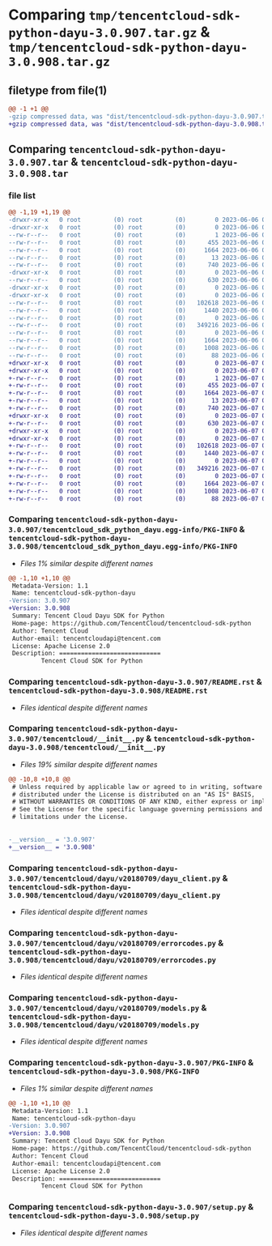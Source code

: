 # Comparing `tmp/tencentcloud-sdk-python-dayu-3.0.907.tar.gz` & `tmp/tencentcloud-sdk-python-dayu-3.0.908.tar.gz`

## filetype from file(1)

```diff
@@ -1 +1 @@
-gzip compressed data, was "dist/tencentcloud-sdk-python-dayu-3.0.907.tar", last modified: Tue Jun  6 02:24:39 2023, max compression
+gzip compressed data, was "dist/tencentcloud-sdk-python-dayu-3.0.908.tar", last modified: Wed Jun  7 00:22:19 2023, max compression
```

## Comparing `tencentcloud-sdk-python-dayu-3.0.907.tar` & `tencentcloud-sdk-python-dayu-3.0.908.tar`

### file list

```diff
@@ -1,19 +1,19 @@
-drwxr-xr-x   0 root         (0) root         (0)        0 2023-06-06 02:24:39.000000 tencentcloud-sdk-python-dayu-3.0.907/
-drwxr-xr-x   0 root         (0) root         (0)        0 2023-06-06 02:24:39.000000 tencentcloud-sdk-python-dayu-3.0.907/tencentcloud_sdk_python_dayu.egg-info/
--rw-r--r--   0 root         (0) root         (0)        1 2023-06-06 02:24:39.000000 tencentcloud-sdk-python-dayu-3.0.907/tencentcloud_sdk_python_dayu.egg-info/dependency_links.txt
--rw-r--r--   0 root         (0) root         (0)      455 2023-06-06 02:24:39.000000 tencentcloud-sdk-python-dayu-3.0.907/tencentcloud_sdk_python_dayu.egg-info/SOURCES.txt
--rw-r--r--   0 root         (0) root         (0)     1664 2023-06-06 02:24:39.000000 tencentcloud-sdk-python-dayu-3.0.907/tencentcloud_sdk_python_dayu.egg-info/PKG-INFO
--rw-r--r--   0 root         (0) root         (0)       13 2023-06-06 02:24:39.000000 tencentcloud-sdk-python-dayu-3.0.907/tencentcloud_sdk_python_dayu.egg-info/top_level.txt
--rw-r--r--   0 root         (0) root         (0)      740 2023-06-06 02:24:39.000000 tencentcloud-sdk-python-dayu-3.0.907/README.rst
-drwxr-xr-x   0 root         (0) root         (0)        0 2023-06-06 02:24:39.000000 tencentcloud-sdk-python-dayu-3.0.907/tencentcloud/
--rw-r--r--   0 root         (0) root         (0)      630 2023-06-06 02:24:39.000000 tencentcloud-sdk-python-dayu-3.0.907/tencentcloud/__init__.py
-drwxr-xr-x   0 root         (0) root         (0)        0 2023-06-06 02:24:39.000000 tencentcloud-sdk-python-dayu-3.0.907/tencentcloud/dayu/
-drwxr-xr-x   0 root         (0) root         (0)        0 2023-06-06 02:24:39.000000 tencentcloud-sdk-python-dayu-3.0.907/tencentcloud/dayu/v20180709/
--rw-r--r--   0 root         (0) root         (0)   102618 2023-06-06 02:24:39.000000 tencentcloud-sdk-python-dayu-3.0.907/tencentcloud/dayu/v20180709/dayu_client.py
--rw-r--r--   0 root         (0) root         (0)     1440 2023-06-06 02:24:39.000000 tencentcloud-sdk-python-dayu-3.0.907/tencentcloud/dayu/v20180709/errorcodes.py
--rw-r--r--   0 root         (0) root         (0)        0 2023-06-06 02:24:39.000000 tencentcloud-sdk-python-dayu-3.0.907/tencentcloud/dayu/v20180709/__init__.py
--rw-r--r--   0 root         (0) root         (0)   349216 2023-06-06 02:24:39.000000 tencentcloud-sdk-python-dayu-3.0.907/tencentcloud/dayu/v20180709/models.py
--rw-r--r--   0 root         (0) root         (0)        0 2023-06-06 02:24:39.000000 tencentcloud-sdk-python-dayu-3.0.907/tencentcloud/dayu/__init__.py
--rw-r--r--   0 root         (0) root         (0)     1664 2023-06-06 02:24:39.000000 tencentcloud-sdk-python-dayu-3.0.907/PKG-INFO
--rw-r--r--   0 root         (0) root         (0)     1008 2023-06-06 02:24:39.000000 tencentcloud-sdk-python-dayu-3.0.907/setup.py
--rw-r--r--   0 root         (0) root         (0)       88 2023-06-06 02:24:39.000000 tencentcloud-sdk-python-dayu-3.0.907/setup.cfg
+drwxr-xr-x   0 root         (0) root         (0)        0 2023-06-07 00:22:19.000000 tencentcloud-sdk-python-dayu-3.0.908/
+drwxr-xr-x   0 root         (0) root         (0)        0 2023-06-07 00:22:19.000000 tencentcloud-sdk-python-dayu-3.0.908/tencentcloud_sdk_python_dayu.egg-info/
+-rw-r--r--   0 root         (0) root         (0)        1 2023-06-07 00:22:19.000000 tencentcloud-sdk-python-dayu-3.0.908/tencentcloud_sdk_python_dayu.egg-info/dependency_links.txt
+-rw-r--r--   0 root         (0) root         (0)      455 2023-06-07 00:22:19.000000 tencentcloud-sdk-python-dayu-3.0.908/tencentcloud_sdk_python_dayu.egg-info/SOURCES.txt
+-rw-r--r--   0 root         (0) root         (0)     1664 2023-06-07 00:22:19.000000 tencentcloud-sdk-python-dayu-3.0.908/tencentcloud_sdk_python_dayu.egg-info/PKG-INFO
+-rw-r--r--   0 root         (0) root         (0)       13 2023-06-07 00:22:19.000000 tencentcloud-sdk-python-dayu-3.0.908/tencentcloud_sdk_python_dayu.egg-info/top_level.txt
+-rw-r--r--   0 root         (0) root         (0)      740 2023-06-07 00:22:19.000000 tencentcloud-sdk-python-dayu-3.0.908/README.rst
+drwxr-xr-x   0 root         (0) root         (0)        0 2023-06-07 00:22:19.000000 tencentcloud-sdk-python-dayu-3.0.908/tencentcloud/
+-rw-r--r--   0 root         (0) root         (0)      630 2023-06-07 00:22:19.000000 tencentcloud-sdk-python-dayu-3.0.908/tencentcloud/__init__.py
+drwxr-xr-x   0 root         (0) root         (0)        0 2023-06-07 00:22:19.000000 tencentcloud-sdk-python-dayu-3.0.908/tencentcloud/dayu/
+drwxr-xr-x   0 root         (0) root         (0)        0 2023-06-07 00:22:19.000000 tencentcloud-sdk-python-dayu-3.0.908/tencentcloud/dayu/v20180709/
+-rw-r--r--   0 root         (0) root         (0)   102618 2023-06-07 00:22:19.000000 tencentcloud-sdk-python-dayu-3.0.908/tencentcloud/dayu/v20180709/dayu_client.py
+-rw-r--r--   0 root         (0) root         (0)     1440 2023-06-07 00:22:19.000000 tencentcloud-sdk-python-dayu-3.0.908/tencentcloud/dayu/v20180709/errorcodes.py
+-rw-r--r--   0 root         (0) root         (0)        0 2023-06-07 00:22:19.000000 tencentcloud-sdk-python-dayu-3.0.908/tencentcloud/dayu/v20180709/__init__.py
+-rw-r--r--   0 root         (0) root         (0)   349216 2023-06-07 00:22:19.000000 tencentcloud-sdk-python-dayu-3.0.908/tencentcloud/dayu/v20180709/models.py
+-rw-r--r--   0 root         (0) root         (0)        0 2023-06-07 00:22:19.000000 tencentcloud-sdk-python-dayu-3.0.908/tencentcloud/dayu/__init__.py
+-rw-r--r--   0 root         (0) root         (0)     1664 2023-06-07 00:22:19.000000 tencentcloud-sdk-python-dayu-3.0.908/PKG-INFO
+-rw-r--r--   0 root         (0) root         (0)     1008 2023-06-07 00:22:19.000000 tencentcloud-sdk-python-dayu-3.0.908/setup.py
+-rw-r--r--   0 root         (0) root         (0)       88 2023-06-07 00:22:19.000000 tencentcloud-sdk-python-dayu-3.0.908/setup.cfg
```

### Comparing `tencentcloud-sdk-python-dayu-3.0.907/tencentcloud_sdk_python_dayu.egg-info/PKG-INFO` & `tencentcloud-sdk-python-dayu-3.0.908/tencentcloud_sdk_python_dayu.egg-info/PKG-INFO`

 * *Files 1% similar despite different names*

```diff
@@ -1,10 +1,10 @@
 Metadata-Version: 1.1
 Name: tencentcloud-sdk-python-dayu
-Version: 3.0.907
+Version: 3.0.908
 Summary: Tencent Cloud Dayu SDK for Python
 Home-page: https://github.com/TencentCloud/tencentcloud-sdk-python
 Author: Tencent Cloud
 Author-email: tencentcloudapi@tencent.com
 License: Apache License 2.0
 Description: ============================
         Tencent Cloud SDK for Python
```

### Comparing `tencentcloud-sdk-python-dayu-3.0.907/README.rst` & `tencentcloud-sdk-python-dayu-3.0.908/README.rst`

 * *Files identical despite different names*

### Comparing `tencentcloud-sdk-python-dayu-3.0.907/tencentcloud/__init__.py` & `tencentcloud-sdk-python-dayu-3.0.908/tencentcloud/__init__.py`

 * *Files 19% similar despite different names*

```diff
@@ -10,8 +10,8 @@
 # Unless required by applicable law or agreed to in writing, software
 # distributed under the License is distributed on an "AS IS" BASIS,
 # WITHOUT WARRANTIES OR CONDITIONS OF ANY KIND, either express or implied.
 # See the License for the specific language governing permissions and
 # limitations under the License.
 
 
-__version__ = '3.0.907'
+__version__ = '3.0.908'
```

### Comparing `tencentcloud-sdk-python-dayu-3.0.907/tencentcloud/dayu/v20180709/dayu_client.py` & `tencentcloud-sdk-python-dayu-3.0.908/tencentcloud/dayu/v20180709/dayu_client.py`

 * *Files identical despite different names*

### Comparing `tencentcloud-sdk-python-dayu-3.0.907/tencentcloud/dayu/v20180709/errorcodes.py` & `tencentcloud-sdk-python-dayu-3.0.908/tencentcloud/dayu/v20180709/errorcodes.py`

 * *Files identical despite different names*

### Comparing `tencentcloud-sdk-python-dayu-3.0.907/tencentcloud/dayu/v20180709/models.py` & `tencentcloud-sdk-python-dayu-3.0.908/tencentcloud/dayu/v20180709/models.py`

 * *Files identical despite different names*

### Comparing `tencentcloud-sdk-python-dayu-3.0.907/PKG-INFO` & `tencentcloud-sdk-python-dayu-3.0.908/PKG-INFO`

 * *Files 1% similar despite different names*

```diff
@@ -1,10 +1,10 @@
 Metadata-Version: 1.1
 Name: tencentcloud-sdk-python-dayu
-Version: 3.0.907
+Version: 3.0.908
 Summary: Tencent Cloud Dayu SDK for Python
 Home-page: https://github.com/TencentCloud/tencentcloud-sdk-python
 Author: Tencent Cloud
 Author-email: tencentcloudapi@tencent.com
 License: Apache License 2.0
 Description: ============================
         Tencent Cloud SDK for Python
```

### Comparing `tencentcloud-sdk-python-dayu-3.0.907/setup.py` & `tencentcloud-sdk-python-dayu-3.0.908/setup.py`

 * *Files identical despite different names*


